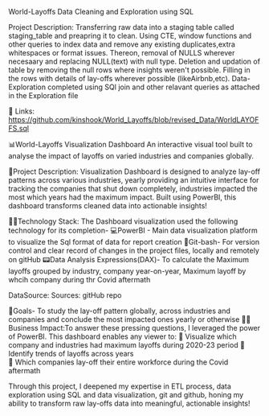 World-Layoffs Data Cleaning and Exploration using SQL 

Project Description: Transferring raw data into a staging table called staging_table and preapring it to clean.                         Using CTE, window functions and other queries to index data and remove any existing                                duplicates,extra whitespaces or format issues. Thereon, removal of NULLS wherever necesaary
                      and replacing NULL(text) with null type. Deletion and updation of table by removing the null                       rows where insights weren't possible.
                      Filling in the rows with details of lay-offs wherever possible (likeAirbnb,etc).
                      Data-Exploration completed using SQl join and other relavant queries as attached in the Exploration file
        
🔗 Links: https://github.com/kinshook/World_Layoffs/blob/revised_Data/WorldLAYOFFS.sql

📊World-Layoffs Visualization Dashboard
An interactive visual tool built to analyse the impact of layoffs on varied industries and companies globally.

📄Project Description: Visualization Dashboard is designed to analyze lay-off patterns across various industries, yearly
providing an intuitive interface for tracking the companies that shut down completely, industries impacted the most which years had the maximum impact. 
Built using PowerBI, this dashboard transforms cleaned data into actionable insights!

👩‍💻Technology Stack: The Dashboard visualization used the following technology for its completion-
💻PowerBI - Main data visualization platform to visualize the Sql format of data for report creation
🔗Git-bash- For version control and clear record of changes in the project files, locally and remotely on gitHub 
📟Data Analysis Expressions(DAX)- To calculate the Maximum layoffs grouped by industry, company year-on-year, Maximum layoff by whcih company during thr Covid aftermath                        

DataSource:
Sources: gitHub repo

🎯Goals- To study the lay-off pattern globally, across industries and companies and conclude the most impacted ones yearly or otherwise
👩‍💼Business Impact:To answer these pressing questions, I leveraged the power of PowerBI. This dashboard enables any viewer to: 
  🔹 Visualize which company and industries had maximum layoffs during 2020-23 period 
  🔹 Identify trends of layoffs across years  
  🔹 Which companies lay-off their entire workforce during the Covid aftermath

Through this project, I deepened my expertise in ETL process, data exploration using SQL and data visualization, git and github, honing my ability to transform raw lay-offs data into meaningful, actionable insights!
